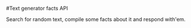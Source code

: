 #Text generator facts API

Search for random text, compile some facts about it and respond with'em.
